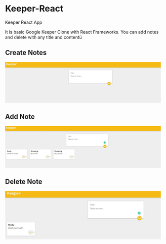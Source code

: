# Keeper-React 
Keeper React App

It is basic Google Keeper Clone with React Frameworks. You can add notes and delete with any title and contentü


## Create Notes
<img src="img/notes.JPG" alt="Girl in a jacket" >

## Add Note
<img src="img/add.JPG" alt="Girl in a jacket" >

## Delete Note
<img src="img/delete.JPG" alt="Girl in a jacket" >

